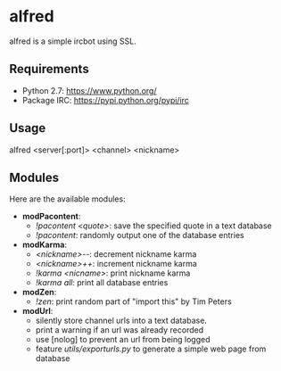 # alfred
alfred is a simple ircbot using SSL.

## Requirements
 * Python 2.7: https://www.python.org/
 * Package IRC: https://pypi.python.org/pypi/irc

## Usage
alfred \<server[:port]\> \<channel\> \<nickname\>

## Modules
Here are the available modules:
 * **modPacontent**:
   * _!pacontent \<quote\>_: save the specified quote in a text database
   * _!pacontent_: randomly output one of the database entries
 * **modKarma**:
   * _\<nickname\>--_: decrement nickname karma
   * _\<nickname\>++_: increment nickname karma
   * _!karma \<nicname\>_: print nickname karma
   * _!karma all_: print all database entries
 * **modZen**:
   * _!zen_: print random part of "import this" by Tim Peters
 * **modUrl**: 
   * silently store channel urls into a text database.
   * print a warning if an url was already recorded
   * use [nolog] to prevent an url from being logged
   * feature _utils/exporturls.py_ to generate a simple web page from 
     database

